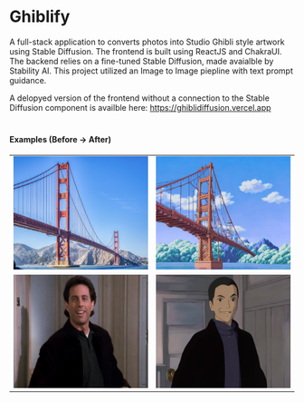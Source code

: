 # Ghiblify

A full-stack application to converts photos into Studio Ghibli style artwork using Stable Diffusion. The frontend is built using ReactJS and ChakraUI. The backend relies on a fine-tuned Stable Diffusion, made avaialble by Stability AI. This project utilized an Image to Image piepline with text prompt guidance.

A delopyed version of the frontend without a connection to the Stable Diffusion component is availble here: https://ghiblidiffusion.vercel.app


# <h4> Examples (Before → After) </h4>
<table>
  <tr>
    <td>
      <img src="images/0bridge.png" alt="Photo 1" width="300" height="200">
    </td>
    <td>
      <img src="images/bridge.png" alt="Photo 2" width="300" height="200">
    </td>
  </tr>
  <tr>
    <td>
      <img src="images/0jerry.png" alt="Photo 3" width="300" height="200">
    </td> 
    <td>
      <img src="images/jerry.png" alt="Photo 4" width="300" height="200">
    </td>
  </tr>
</table>
